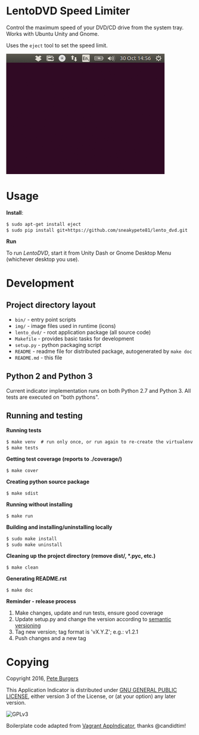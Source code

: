 # LentoDVD Speed Limiter

Control the maximum speed of your DVD/CD drive from the system tray.
Works with Ubuntu Unity and Gnome.

Uses the `eject` tool to set the speed limit.

![alt tag](https://raw.githubusercontent.com/sneakypete81/lento_dvd/gh-pages/img/lento_dvd_screenshot.gif)

# Usage

**Install**:

    $ sudo apt-get install eject
    $ sudo pip install git+https://github.com/sneakypete81/lento_dvd.git

**Run**

To run *LentoDVD*, start it from Unity Dash or Gnome Desktop Menu (whichever
desktop you use).

# Development

## Project directory layout

- `bin/` - entry point scripts
- `img/` - image files used in runtime (icons)
- `lento_dvd/` - root application package (all source code)
- `Makefile` - provides basic tasks for development
- `setup.py` - python packaging script
- `README` - readme file for distributed package, autogenerated by `make doc`
- `README.md` - this file

## Python 2 and Python 3

Current indicator implementation runs on both Python 2.7 and Python 3. All
tests are executed on "both pythons".

## Running and testing

**Running tests**

    $ make venv  # run only once, or run again to re-create the virtualenv
    $ make tests

**Getting test coverage (reports to ./coverage/)**

    $ make cover

**Creating python source package**

    $ make sdist

**Running without installing**

    $ make run

**Building and installing/uninstalling locally**

    $ sudo make install
    $ sudo make uninstall

**Cleaning up the project directory (remove dist/, \*.pyc, etc.)**

    $ make clean

**Generating README.rst**

    $ make doc

**Reminder - release process**

1. Make changes, update and run tests, ensure good coverage
2. Update setup.py and change the version according to [semantic versioning](http://semver.org/)
3. Tag new version; tag format is 'vX.Y.Z'; e.g.: v1.2.1
4. Push changes and a new tag

# Copying

Copyright 2016, [Pete Burgers](https://github.com/sneakypete81)

This Application Indicator is distributed under
[GNU GENERAL PUBLIC LICENSE](http://www.gnu.org/licenses/gpl.html),
either version 3 of the License, or (at your option) any later version.

![GPLv3](http://www.gnu.org/graphics/gplv3-88x31.png)

Boilerplate code adapted from [Vagrant AppIndicator](https://github.com/candidtim/vagrant-appindicator),
thanks @candidtim!
